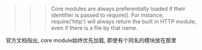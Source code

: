 
>>> Core modules are always preferentially loaded if their identifier is passed to require(). For instance, require('http') will always return the built in HTTP module, even if there is a file by that name.

官方文档指出, core module始终优先加载, 即使有个同名的模块放在那里
